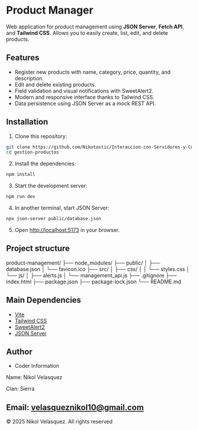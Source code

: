 # Product Manager
Web application for product management using **JSON Server**, **Fetch API**, and **Tailwind CSS**. Allows you to easily create, list, edit, and delete products.

## Features

- Register new products with name, category, price, quantity, and description.
- Edit and delete existing products.
- Field validation and visual notifications with SweetAlert2.
- Modern and responsive interface thanks to Tailwind CSS.
- Data persistence using JSON Server as a mock REST API.

## Installation

1. Clone this repository:
```sh
git clone https://github.com/Nikotastic/Interaccion-con-Servidores-y-Consumo-de-APIs.git
cd gestion-productos
```

2. Install the dependencies:
```sh
npm install
```

3. Start the development server:
```sh
npm run dev
```

4. In another terminal, start JSON Server:
```sh
npx json-server public/database.json
```

5. Open [http://localhost:5173](http://localhost:5173) in your browser.

## Project structure

product-management/
├── node_modules/
├── public/
│ ├── database.json
│ └── favicon.ico
├── src/
│ ├── css/
│ │ └── styles.css
│ └── js/
│ ├── alerts.js
│ └── management_api.js
├── .gitignore
├── index.html
├── package.json
├── package-lock.json
└── README.md

## Main Dependencies

- [Vite](https://vitejs.dev/)
- [Tailwind CSS](https://tailwindcss.com/)
- [SweetAlert2](https://sweetalert2.github.io/)
- [JSON Server](https://github.com/typicode/json-server)

## Author

- Coder Information

Name: Nikol Velasquez

Clan: Sierra

Email: velasqueznikol10@gmail.com
---

© 2025 Nikol Velasquez. All rights reserved